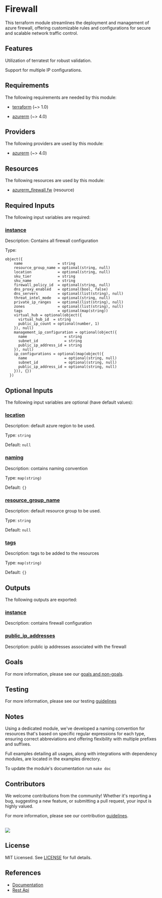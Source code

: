 # Firewall

This terraform module streamlines the deployment and management of azure firewall, offering customizable rules and configurations for secure and scalable network traffic control.

## Features

Utilization of terratest for robust validation.

Support for multiple IP configurations.

<!-- BEGIN_TF_DOCS -->
## Requirements

The following requirements are needed by this module:

- <a name="requirement_terraform"></a> [terraform](#requirement\_terraform) (~> 1.0)

- <a name="requirement_azurerm"></a> [azurerm](#requirement\_azurerm) (~> 4.0)

## Providers

The following providers are used by this module:

- <a name="provider_azurerm"></a> [azurerm](#provider\_azurerm) (~> 4.0)

## Resources

The following resources are used by this module:

- [azurerm_firewall.fw](https://registry.terraform.io/providers/hashicorp/azurerm/latest/docs/resources/firewall) (resource)

## Required Inputs

The following input variables are required:

### <a name="input_instance"></a> [instance](#input\_instance)

Description: Contains all firewall configuration

Type:

```hcl
object({
    name                = string
    resource_group_name = optional(string, null)
    location            = optional(string, null)
    sku_tier            = string
    sku_name            = string
    firewall_policy_id  = optional(string, null)
    dns_proxy_enabled   = optional(bool, false)
    dns_servers         = optional(list(string), null)
    threat_intel_mode   = optional(string, null)
    private_ip_ranges   = optional(list(string), null)
    zones               = optional(list(string), null)
    tags                = optional(map(string))
    virtual_hub = optional(object({
      virtual_hub_id  = string
      public_ip_count = optional(number, 1)
    }), null)
    management_ip_configuration = optional(object({
      name                 = string
      subnet_id            = string
      public_ip_address_id = string
    }), null)
    ip_configurations = optional(map(object({
      name                 = optional(string, null)
      subnet_id            = optional(string, null)
      public_ip_address_id = optional(string, null)
    })), {})
  })
```

## Optional Inputs

The following input variables are optional (have default values):

### <a name="input_location"></a> [location](#input\_location)

Description: default azure region to be used.

Type: `string`

Default: `null`

### <a name="input_naming"></a> [naming](#input\_naming)

Description: contains naming convention

Type: `map(string)`

Default: `{}`

### <a name="input_resource_group_name"></a> [resource\_group\_name](#input\_resource\_group\_name)

Description: default resource group to be used.

Type: `string`

Default: `null`

### <a name="input_tags"></a> [tags](#input\_tags)

Description: tags to be added to the resources

Type: `map(string)`

Default: `{}`

## Outputs

The following outputs are exported:

### <a name="output_instance"></a> [instance](#output\_instance)

Description: contains firewall configuration

### <a name="output_public_ip_addresses"></a> [public\_ip\_addresses](#output\_public\_ip\_addresses)

Description: public ip addresses associated with the firewall
<!-- END_TF_DOCS -->

## Goals

For more information, please see our [goals and non-goals](./GOALS.md).

## Testing

For more information, please see our testing [guidelines](./TESTING.md)

## Notes

Using a dedicated module, we've developed a naming convention for resources that's based on specific regular expressions for each type, ensuring correct abbreviations and offering flexibility with multiple prefixes and suffixes.

Full examples detailing all usages, along with integrations with dependency modules, are located in the examples directory.

To update the module's documentation run `make doc`

## Contributors

We welcome contributions from the community! Whether it's reporting a bug, suggesting a new feature, or submitting a pull request, your input is highly valued.

For more information, please see our contribution [guidelines](./CONTRIBUTING.md). <br><br>

<a href="https://github.com/cloudnationhq/terraform-azure-fw/graphs/contributors">
  <img src="https://contrib.rocks/image?repo=cloudnationhq/terraform-azure-fw" />
</a>

## License

MIT Licensed. See [LICENSE](./LICENSE) for full details.

## References

- [Documentation](https://learn.microsoft.com/en-us/azure/firewall/)
- [Rest Api](https://learn.microsoft.com/en-us/rest/api/firewall/azure-firewalls)
